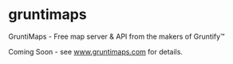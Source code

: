 # gruntimaps

GruntiMaps - Free map server &amp; API from the makers of Gruntify&trade;

Coming Soon - see www.gruntimaps.com for details.
